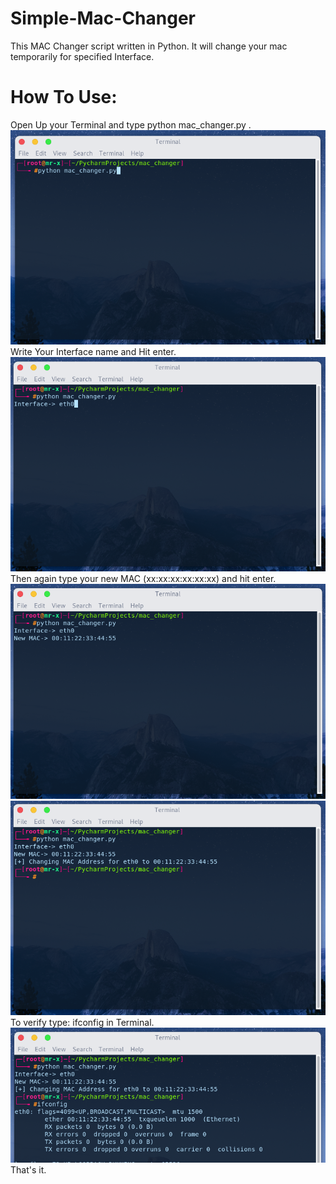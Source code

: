 # Simple-Mac-Changer
This MAC Changer script written in Python. It will change your mac temporarily for specified Interface.

# How To Use:

Open Up your Terminal and type python mac_changer.py .
![Screenshot](Screenshot1.png) <br/>
Write Your Interface name and Hit enter.
![Screenshot](Screenshot2.png) <br/>
Then again type your new MAC (xx:xx:xx:xx:xx:xx) and hit enter.
![Screenshot](Screenshot3.png) <br/>
![Screenshot](Screenshot4.png) <br/>
To verify type: ifconfig in Terminal. <br/>
![Screenshot](Screenshot5.png) <br/>
That's it.
